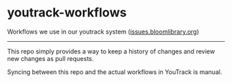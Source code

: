 # youtrack-workflows
Workflows we use in our youtrack system ([issues.bloomlibrary.org](issues.bloomlibrary.org))

---
This repo simply provides a way to keep a history of changes and review new changes as pull requests.

Syncing between this repo and the actual workflows in YouTrack is manual.
